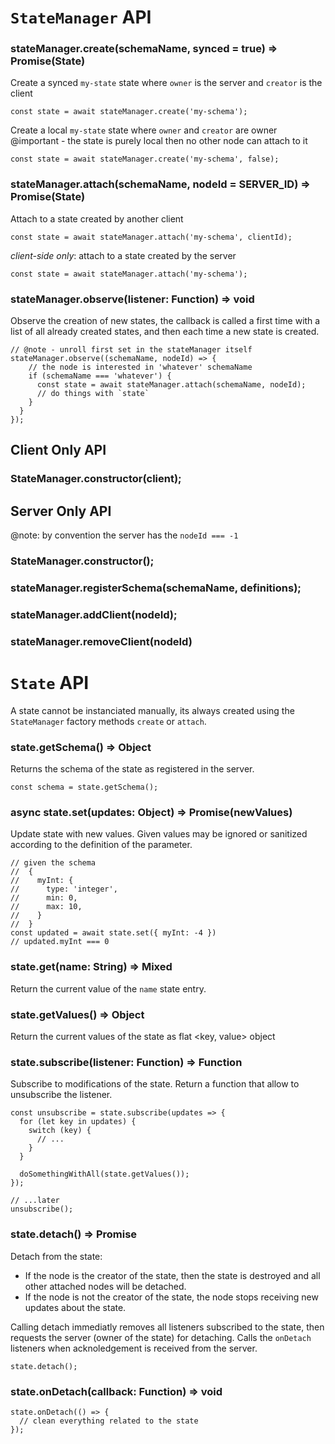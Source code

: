 # `StateManager` API

### stateManager.create(schemaName, synced = true) => Promise(State)

Create a synced `my-state` state where `owner` is the server and `creator` is the client

```
const state = await stateManager.create('my-schema');
```

Create a local `my-state` state where `owner` and `creator` are owner 
@important - the state is purely local then no other node can attach to it

```
const state = await stateManager.create('my-schema', false);
```

### stateManager.attach(schemaName, nodeId = SERVER_ID) => Promise(State) 

Attach to a state created by another client

```
const state = await stateManager.attach('my-schema', clientId);
```

_client-side only_: attach to a state created by the server

```
const state = await stateManager.attach('my-schema');
```

### stateManager.observe(listener: Function) => void

Observe the creation of new states, the callback is called a first time with a list of all already created states, and then each time a new state is created.

```
// @note - unroll first set in the stateManager itself
stateManager.observe((schemaName, nodeId) => {
    // the node is interested in 'whatever' schemaName
    if (schemaName === 'whatever') {
      const state = await stateManager.attach(schemaName, nodeId);
      // do things with `state`
    }
  }
});
```

## Client Only API

### StateManager.constructor(client);

## Server Only API

@note: by convention the server has the `nodeId === -1`

### StateManager.constructor();

### stateManager.registerSchema(schemaName, definitions);

### stateManager.addClient(nodeId);


<!--
@note: to make the abstraction completely generic and extract it from soundworks, the API should be `stateManager.addClient(clientId, transport = { send, addListener })`
-->

### stateManager.removeClient(nodeId)



<!--
@note: to make the abstraction completely generic and extract it from soundworks, the API should be `stateManager.removeClient(clientId)`
-->

# `State` API

A state cannot be instanciated manually, its always created using the `StateManager` factory methods `create` or `attach`.

### state.getSchema() => Object

Returns the schema of the state as registered in the server.

```
const schema = state.getSchema();
```

### async state.set(updates: Object) => Promise(newValues)

Update state with new values. Given values may be ignored or sanitized according to the definition of the parameter.

```
// given the schema
//  {
//    myInt: {
//      type: 'integer',
//      min: 0,
//      max: 10,
//    }
//  }
const updated = await state.set({ myInt: -4 })
// updated.myInt === 0
```

### state.get(name: String) => Mixed

Return the current value of the `name` state entry.

### state.getValues() => Object

Return the current values of the state as flat <key, value> object

### state.subscribe(listener: Function) => Function

Subscribe to modifications of the state. Return a function that allow to unsubscribe the listener.

```
const unsubscribe = state.subscribe(updates => {
  for (let key in updates) {
    switch (key) {
      // ...
    }
  }

  doSomethingWithAll(state.getValues());
});

// ...later
unsubscribe();
```

### state.detach() => Promise

Detach from the state:
- If the node is the creator of the state, then the state is destroyed and all other attached nodes will be detached. 
- If the node is not the creator of the state, the node stops receiving new updates about the state.

Calling detach immediatly removes all listeners subscribed to the state, then requests the server (owner of the state) for detaching. Calls the `onDetach` listeners when acknoledgement is received from the server.

```
state.detach();
```

### state.onDetach(callback: Function) => void

```
state.onDetach(() => {
  // clean everything related to the state
});
```

